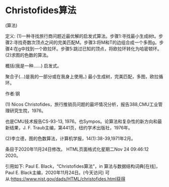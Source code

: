 # Christofides算法


(算法)



定义:
(1)一种寻找旅行商问题近最优解的启发式算法。步骤1:寻找最小生成树t。步骤2:寻找奇数次顶点之间的完美匹配M。步骤3:将M和T的边组合成一个多图g。步骤4:在g中找到一个欧拉环。步骤5:跳过已知的顶点，将欧拉环转化为哈密顿环。(2)求图的色数的算法。



概括(我是一种……)
启发式。



聚合子(…)是我的一部分或在我身上使用。)
最小生成树，完美匹配，多图，欧拉循环。


作者:钢


(1) Nicos Christofides，旅行推销员问题的最坏情况分析，报告388,CMU工业管理研究生院，1976。

也是CMU技术报告CS-93-13, 1976。也Sympos。论算法和复杂性的新方向和最新结果，J. F. Traub主编，第441页，纽约学术出版社，1976年。

(2)李立德，图的色数算法，计算机学报，14(1):38-39,1971年2月。








条目于2020年11月24日修改。
HTML页面格式化星期二Nov 24 09:46:12 2020。



引用如下:
Paul E. Black，“Christofides算法”，in
算法与数据结构词典[在线]，Paul E. Black主编，2020年11月24日。(今天访问)
可从:https://www.nist.gov/dads/HTML/christofides.html获得